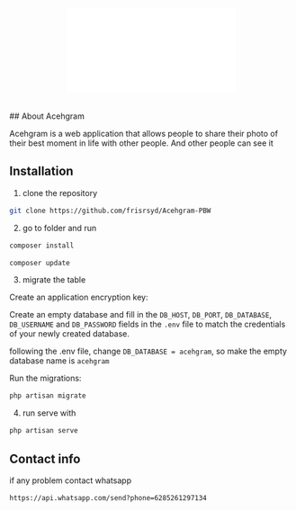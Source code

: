 <br>
<p align="center"><img src="public/img/brand-dark.png" alt="Acehgram Logo" width="300"></p>
<br>
## About Acehgram
<p>Acehgram is a web application that allows people to share their photo of their best moment in life with other people. And other people can see it</p>

## Installation

1. clone the repository

```bash
git clone https://github.com/frisrsyd/Acehgram-PBW
```

2. go to folder and run

```bash
composer install
```

```bash
composer update
```

3. migrate the table

Create an application encryption key:

Create an empty database and fill in the `DB_HOST`, `DB_PORT`, `DB_DATABASE`, `DB_USERNAME` and `DB_PASSWORD` fields in the `.env` file to match the credentials of your newly created database.

following the .env file, change `DB_DATABASE = acehgram`, so make the empty database name is `acehgram`

Run the migrations:

```sh
php artisan migrate
```

4. run serve with

```bash
php artisan serve
```

## Contact info

if any problem contact whatsapp

```bash
https://api.whatsapp.com/send?phone=6285261297134
```

